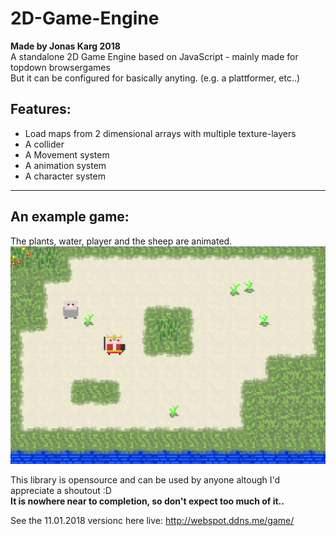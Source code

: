 # 2D-Game-Engine
**Made by Jonas Karg 2018**<br>
A standalone 2D Game Engine based on JavaScript - mainly made for topdown browsergames<br>
But it can be configured for basically anyting. (e.g. a plattformer, etc..)

## Features:
- Load maps from 2 dimensional arrays with multiple texture-layers
- A collider
- A Movement system
- A animation system
- A character system
<hr>

## An example game:<br>
The plants, water, player and the sheep are animated.
![An example game](https://github.com/KargJonas/2D-Game-Engine/blob/master/dev/Media/Preview.PNG)

This library is opensource and can be used by anyone altough I'd appreciate a shoutout  :D<br>
**It is nowhere near to completion, so don't expect too much of it..**

See the 11.01.2018 versionc here live:
http://webspot.ddns.me/game/